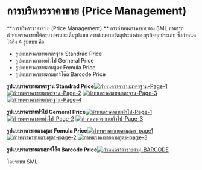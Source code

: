 # การบริหารราคาขาย (Price Management)

**การบริหารราคาขา ย (Price Management) ** การกำหนดราคาขายของ SML
สามารถกำหนดราคาขายได้ครบวงจรและเต็มรูปแบบ
ครบถ้วนตามวัตถุประสงค์ของธุรกิจทุกประเภท ซึ่งกำหนดได้ถึง 4 รูปแบบ คือ

  * รูปแบบราคาขายมาตรฐาน Standrad Price
  * รูปแบบราคาขายทั่วไป Gerneral Price
  * รูปแบบราคาขายตามสูตร Fomula Price
  * รูปแบบราคาขายตามบาร์โค๊ต Barcode Price



**รูปแบบราคาขายมาตรฐาน Standrad
Price**[![กำหนดราคาขายมาตรฐาน-Page-1](http://www.smlaccount.com/manual/wp-content/uploads/2017/10/กำหนดราคาขายมาตรฐาน-Page-1.jpg)](http://www.smlaccount.com/manual/wp-content/uploads/2017/10/กำหนดราคาขายมาตรฐาน-Page-1.jpg)
[![กำหนดราคาขายมาตรฐาน-Page-2](http://www.smlaccount.com/manual/wp-content/uploads/2017/10/กำหนดราคาขายมาตรฐาน-Page-2.jpg)](http://www.smlaccount.com/manual/wp-content/uploads/2017/10/กำหนดราคาขายมาตรฐาน-Page-2.jpg)
[![กำหนดราคาขายมาตรฐาน-Page-3](http://www.smlaccount.com/manual/wp-content/uploads/2017/10/กำหนดราคาขายมาตรฐาน-Page-3.jpg)](http://www.smlaccount.com/manual/wp-content/uploads/2017/10/กำหนดราคาขายมาตรฐาน-Page-3.jpg)
[![กำหนดราคาขายมาตรฐาน-Page-4](http://www.smlaccount.com/manual/wp-content/uploads/2017/10/กำหนดราคาขายมาตรฐาน-Page-4.jpg)](http://www.smlaccount.com/manual/wp-content/uploads/2017/10/กำหนดราคาขายมาตรฐาน-Page-4.jpg)



**รูปแบบราคาขายทั่วไป Gerneral
Price**[![กำหนดราคาขายทั่วไป-Page-1](http://www.smlaccount.com/manual/wp-content/uploads/2017/10/กำหนดราคาขายทั่วไป-Page-1.jpg)](http://www.smlaccount.com/manual/wp-content/uploads/2017/10/กำหนดราคาขายทั่วไป-Page-1.jpg)
[![กำหนดราคาขายทั่วไป-Page-2](http://www.smlaccount.com/manual/wp-content/uploads/2017/10/กำหนดราคาขายทั่วไป-Page-2.jpg)](http://www.smlaccount.com/manual/wp-content/uploads/2017/10/กำหนดราคาขายทั่วไป-Page-2.jpg)
[![กำหนดราคาขายทั่วไป-Page-3](http://www.smlaccount.com/manual/wp-content/uploads/2017/10/กำหนดราคาขายทั่วไป-Page-3.jpg)](http://www.smlaccount.com/manual/wp-content/uploads/2017/10/กำหนดราคาขายทั่วไป-Page-3.jpg)



**รูปแบบราคาขายตามสูตร Fomula Price**[![กำหนราคาขายตามสูตร-page1](http://www.smlaccount.com/manual/wp-content/uploads/2017/10/กำหนราคาขายตามสูตร-page1.jpg)](http://www.smlaccount.com/manual/wp-content/uploads/2017/10/กำหนราคาขายตามสูตร-page1.jpg)[![กำหนราคาขายตามสูตร-page-2](http://www.smlaccount.com/manual/wp-content/uploads/2017/10/กำหนราคาขายตามสูตร-page-2.jpg)](http://www.smlaccount.com/manual/wp-content/uploads/2017/10/กำหนราคาขายตามสูตร-page-2.jpg)
[![กำหนราคาขายตามสูตร-page-3](http://www.smlaccount.com/manual/wp-content/uploads/2017/10/กำหนราคาขายตามสูตร-page-3.jpg)](http://www.smlaccount.com/manual/wp-content/uploads/2017/10/กำหนราคาขายตามสูตร-page-3.jpg)



**รูปแบบราคาขายตามบาร์โค๊ต Barcode
Price**[![กำหนดราคาขายตามฺ-BARCODE](http://www.smlaccount.com/manual/wp-content/uploads/2017/10/กำหนดราคาขายตามฺ-BARCODE.jpg)](http://www.smlaccount.com/manual/wp-content/uploads/2017/10/กำหนดราคาขายตามฺ-BARCODE.jpg)



โดยระบบ SML

